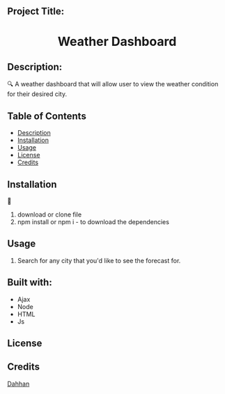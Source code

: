 ## Project Title:
<h1 align="center">Weather Dashboard </h1>

## Description:
:mag: A weather dashboard that will allow user to view the weather condition for their desired city.
## Table of Contents
- [Description](#description)
- [Installation](#installation)
- [Usage](#usage)
- [License](#license)
- [Credits](#Credits)

## Installation
:floppy_disk: 
   1. download or clone file
   2. npm install or npm i - to download the dependencies 
   
## Usage
1. Search for any city that you'd like to see the forecast for.

## Built with:
- Ajax
- Node
- HTML
- Js

## License

## Credits
[Dahhan](https://github.com/DahhanCodes)
